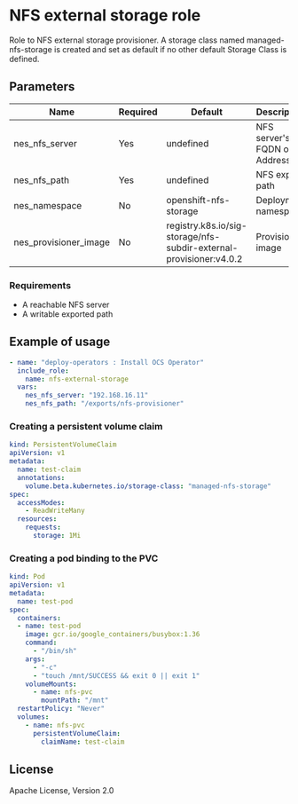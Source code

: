 # NFS external storage role

Role to NFS external storage provisioner. A storage class named managed-nfs-storage is created and set as default if no other default Storage Class is defined.

## Parameters

Name                        | Required  | Default                | Description
--------------------------- |-----------|------------------------|--------------------------------------
nes_nfs_server              | Yes       | undefined              | NFS server's FQDN or IP Address
nes_nfs_path                | Yes       | undefined              | NFS export path
nes_namespace               | No        | openshift-nfs-storage  | Deployment namespace
nes_provisioner_image       | No        | registry.k8s.io/sig-storage/nfs-subdir-external-provisioner:v4.0.2 | Provisioner image

### Requirements

* A reachable NFS server
* A writable exported path

## Example of usage

```yaml
- name: "deploy-operators : Install OCS Operator"
  include_role:
    name: nfs-external-storage
  vars:
    nes_nfs_server: "192.168.16.11"
    nes_nfs_path: "/exports/nfs-provisioner"
```

### Creating a persistent volume claim
```yaml
kind: PersistentVolumeClaim
apiVersion: v1
metadata:
  name: test-claim
  annotations:
    volume.beta.kubernetes.io/storage-class: "managed-nfs-storage"
spec:
  accessModes:
    - ReadWriteMany
  resources:
    requests:
      storage: 1Mi
```

### Creating a pod binding to the PVC
```yaml
kind: Pod
apiVersion: v1
metadata:
  name: test-pod
spec:
  containers:
  - name: test-pod
    image: gcr.io/google_containers/busybox:1.36
    command:
      - "/bin/sh"
    args:
      - "-c"
      - "touch /mnt/SUCCESS && exit 0 || exit 1"
    volumeMounts:
      - name: nfs-pvc
        mountPath: "/mnt"
  restartPolicy: "Never"
  volumes:
    - name: nfs-pvc
      persistentVolumeClaim:
        claimName: test-claim
```
## License
Apache License, Version 2.0